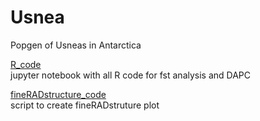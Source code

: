# Usnea
Popgen of Usneas in Antarctica  
  
[R_code](./r-workflow/RADseq%20Usnea.ipynb)  
jupyter notebook with all R code for fst analysis and DAPC  

[fineRADstructure_code](./fineRADstructure.sh)  
script to create fineRADstruture plot  

